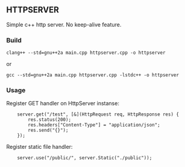 ## HTTPSERVER

Simple c++ http server. No keep-alive feature. 

### Build

```clang++ --std=gnu++2a main.cpp httpserver.cpp -o httpserver```

or

```gcc --std=gnu++2a main.cpp httpserver.cpp -lstdc++ -o httpserver```

### Usage

Register GET handler on HttpServer instanse:

```
    server.get("/test", [&](HttpRequest req, HttpResponse res) {
        res.status(200);
        res.headers["Content-Type"] = "application/json";
        res.send("{}");
    });
```

Register static file handler:

```
    server.use("/public/", server.Static("./public"));
```